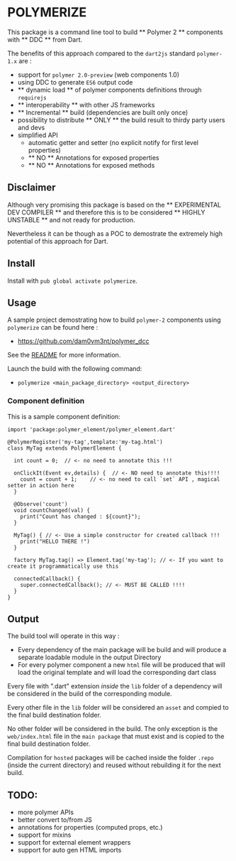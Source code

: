 # POLYMERIZE

This package is a command line tool to build ** Polymer 2 ** components with ** DDC ** from Dart.

The benefits of this approach compared to the `dart2js` standard `polymer-1.x` are :

 - support for `polymer 2.0-preview` (web components 1.0)
 - using DDC to generate `ES6` output code
 - ** dynamic load ** of polymer components definitions through `requirejs`
 - ** interoperability ** with other JS frameworks
 - ** Incremental ** build (dependencies are built only once)
 - possibility to distribute ** ONLY ** the build result to thirdy party users and devs
 - simplified API
   - automatic getter and setter (no explicit notify for first level properties)
   - ** NO ** Annotations for exposed properties
   - ** NO ** Annotations for exposed methods

## Disclaimer

Although very promising this package is based on the ** EXPERIMENTAL DEV COMPILER ** and therefore this
is to be considered ** HIGHLY UNSTABLE ** and not ready for production.

Nevertheless it can be though as a POC to demostrate the extremely high potential of this approach for Dart.

## Install

Install with `pub global activate polymerize`.

## Usage

A sample project demostrating how to build `polymer-2` components using `polymerize` can be found here :
 - https://github.com/dam0vm3nt/polymer_dcc

See the [README](https://github.com/dam0vm3nt/polymer_dcc/blob/master/README.md) for more information.

Launch the build with the following command:

 - `polymerize <main_package_directory> <output_directory>`

### Component definition

This is a sample component definition:

    import 'package:polymer_element/polymer_element.dart'

    @PolymerRegister('my-tag',template:'my-tag.html')
    class MyTag extends PolymerElement {

      int count = 0;  // <- no need to annotate this !!!

      onClickIt(Event ev,details) {  // <- NO need to annotate this!!!!
        count = count + 1;    // <- no need to call `set` API , magical setter in action here
      }

      @Observe('count')
      void countChanged(val) {
        print("Count has changed : ${count}");
      }

      MyTag() { // <- Use a simple constructor for created callback !!!
        print("HELLO THERE !")
      }

      factory MyTag.tag() => Element.tag('my-tag'); // <- If you want to create it programmatically use this 

      connectedCallback() {
        super.connectedCallback(); // <- MUST BE CALLED !!!!
      }
    }

## Output

The build tool will operate in this way :

 - Every dependency of the main package will be build and will produce a separate loadable module in the output Directory
 - For every polymer component a new `html` file will be produced that will load the original template and will load the corresponding dart class

Every file with ".dart" extension *inside* the `lib` folder of a dependency will be considered in the build of the corresponding module.

Every other file in the `lib` folder will be considered an `asset` and compied to the final build destination folder.

No other folder will be considered in the build. The only exception is the `web/index.html` file in the `main package` that must exist and is copied
to the final build destination folder.

Compilation for `hosted` packages will be cached inside the folder `.repo` (inside the current directory) and reused without rebuilding it for the next build.

## TODO:

 - more polymer APIs
 - better convert to/from JS
 - annotations for properties (computed props, etc.)
 - support for mixins
 - support for external element wrappers
 - support for auto gen HTML imports
